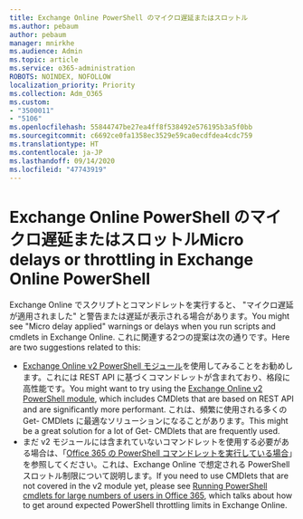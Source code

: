 ```yaml
---
title: Exchange Online PowerShell のマイクロ遅延またはスロットル
ms.author: pebaum
author: pebaum
manager: mnirkhe
ms.audience: Admin
ms.topic: article
ms.service: o365-administration
ROBOTS: NOINDEX, NOFOLLOW
localization_priority: Priority
ms.collection: Adm_O365
ms.custom:
- "3500011"
- "5106"
ms.openlocfilehash: 55844747be27ea4ff8f538492e576195b3a5f0bb
ms.sourcegitcommit: c6692ce0fa1358ec3529e59ca0ecdfdea4cdc759
ms.translationtype: HT
ms.contentlocale: ja-JP
ms.lasthandoff: 09/14/2020
ms.locfileid: "47743919"
---
```

# <a name="micro-delays-or-throttling-in-exchange-online-powershell"></a><span data-ttu-id="70713-102">Exchange Online PowerShell のマイクロ遅延またはスロットル</span><span class="sxs-lookup"><span data-stu-id="70713-102">Micro delays or throttling in Exchange Online PowerShell</span></span>

<span data-ttu-id="70713-103">Exchange Online でスクリプトとコマンドレットを実行すると、 "マイクロ遅延が適用されました" と警告または遅延が表示される場合があります。</span><span class="sxs-lookup"><span data-stu-id="70713-103">You might see "Micro delay applied" warnings or delays when you run scripts and cmdlets in Exchange Online.</span></span> <span data-ttu-id="70713-104">これに関連する2つの提案は次の通りです。</span><span class="sxs-lookup"><span data-stu-id="70713-104">Here are two suggestions related to this:</span></span>

- <span data-ttu-id="70713-105">[Exchange Online v2 PowerShell モジュール](https://docs.microsoft.com/powershell/exchange/exchange-online/exchange-online-powershell-v2/exchange-online-powershell-v2?view=exchange-ps)を使用してみることをお勧めします。これには REST API に基づくコマンドレットが含まれており、格段に高性能です。</span><span class="sxs-lookup"><span data-stu-id="70713-105">You might want to try using the [Exchange Online v2 PowerShell module](https://docs.microsoft.com/powershell/exchange/exchange-online/exchange-online-powershell-v2/exchange-online-powershell-v2?view=exchange-ps), which includes CMDlets that are based on REST API and are significantly more performant.</span></span> <span data-ttu-id="70713-106">これは、頻繁に使用される多くの Get- CMDlets に最適なソリューションになることがあります。</span><span class="sxs-lookup"><span data-stu-id="70713-106">This might be a great solution for a lot of Get- CMDlets that are frequently used.</span></span>
- <span data-ttu-id="70713-107">まだ v2 モジュールには含まれていないコマンドレットを使用する必要がある場合は、「[Office 365 の PowerShell コマンドレットを実行している場合](https://techcommunity.microsoft.com/t5/exchange-team-blog/updated-running-powershell-cmdlets-for-large-numbers-of-users-in/ba-p/1000628#)」を参照してください。これは、Exchange Online で想定される PowerShell スロットル制限について説明します。</span><span class="sxs-lookup"><span data-stu-id="70713-107">If you need to use CMDlets that are not covered in the v2 module yet, please see [Running PowerShell cmdlets for large numbers of users in Office 365](https://techcommunity.microsoft.com/t5/exchange-team-blog/updated-running-powershell-cmdlets-for-large-numbers-of-users-in/ba-p/1000628#), which talks about how to get around expected PowerShell throttling limits in Exchange Online.</span></span>
